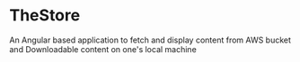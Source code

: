 # TheStore
An Angular based application to fetch and display content from AWS bucket and Downloadable content on one's local machine
